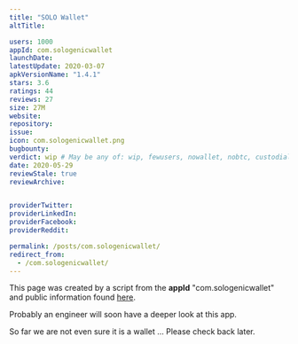 ```yaml
---
title: "SOLO Wallet"
altTitle: 

users: 1000
appId: com.sologenicwallet
launchDate: 
latestUpdate: 2020-03-07
apkVersionName: "1.4.1"
stars: 3.6
ratings: 44
reviews: 27
size: 27M
website: 
repository: 
issue: 
icon: com.sologenicwallet.png
bugbounty: 
verdict: wip # May be any of: wip, fewusers, nowallet, nobtc, custodial, nosource, nonverifiable, verifiable, bounty, defunct
date: 2020-05-29
reviewStale: true
reviewArchive:


providerTwitter: 
providerLinkedIn: 
providerFacebook: 
providerReddit: 

permalink: /posts/com.sologenicwallet/
redirect_from:
  - /com.sologenicwallet/
---
```



This page was created by a script from the **appId** "com.sologenicwallet" and public
information found
[here](https://play.google.com/store/apps/details?id=com.sologenicwallet).

Probably an engineer will soon have a deeper look at this app.

So far we are not even sure it is a wallet ... Please check back later.